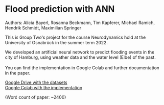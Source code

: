 # Flood prediction with ANN

Authors: Alicia Bayerl, Rosanna Beckmann, Tim Kapferer, Michael Ramich, Hendrik Schmidt, Maximilian Springer

This is Group Two's project for the course Neurodynamics hold at the University of Osnabrück in the summer term 2022. <br>

We developed an artificial neural network to predict flooding events in the city of Hamburg, using weather data and the water level (Elbe) of the past. <br>
<br>
You can find the implementation in Google Colab and further documentation in the paper. 

[Google Drive with the datasets](https://drive.google.com/drive/folders/1vs0Wwpi-SQr0MIJ0y1A-rSjI7lIsLIWc?usp=sharing) <br>
[Google Colab with the implementation](https://colab.research.google.com/drive/1an3ZJaXIwcHp0U7Zal99WP6PeyvaCy03?usp=sharing) <br>

(Word count of paper: ~2400)


